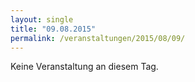 ```yaml
---
layout: single
title: "09.08.2015"
permalink: /veranstaltungen/2015/08/09/
---
```


Keine Veranstaltung an diesem Tag.
